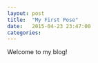 ```yaml
---
layout: post
title:  "My First Pose"
date:   2015-04-23 23:47:00
categories: 
---
```

Welcome to my blog!
